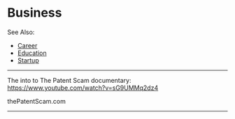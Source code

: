 # Business

See Also:

  - [Career](Career.md)
  - [Education](Education.md)
  - [Startup](Startup.md)

---

The into to The Patent Scam documentary:
https://www.youtube.com/watch?v=sG9UMMq2dz4

thePatentScam.com

---
